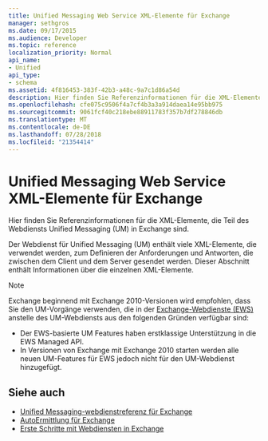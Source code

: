 ```yaml
---
title: Unified Messaging Web Service XML-Elemente für Exchange
manager: sethgros
ms.date: 09/17/2015
ms.audience: Developer
ms.topic: reference
localization_priority: Normal
api_name:
- Unified
api_type:
- schema
ms.assetid: 4f816453-383f-42b3-a48c-9a7c1d86a54d
description: Hier finden Sie Referenzinformationen für die XML-Elemente, die Teil des Webdiensts Unified Messaging (UM) in Exchange sind.
ms.openlocfilehash: cfe075c9506f4a7cf4b3a3a914daea14e95bb975
ms.sourcegitcommit: 9061fcf40c218ebe88911783f357b7df278846db
ms.translationtype: MT
ms.contentlocale: de-DE
ms.lasthandoff: 07/28/2018
ms.locfileid: "21354414"
---
```

# <a name="unified-messaging-web-service-xml-elements-for-exchange"></a>Unified Messaging Web Service XML-Elemente für Exchange

Hier finden Sie Referenzinformationen für die XML-Elemente, die Teil des Webdiensts Unified Messaging (UM) in Exchange sind.
  
Der Webdienst für Unified Messaging (UM) enthält viele XML-Elemente, die verwendet werden, zum Definieren der Anforderungen und Antworten, die zwischen dem Client und dem Server gesendet werden. Dieser Abschnitt enthält Informationen über die einzelnen XML-Elemente.
  
> [!NOTE]
> Exchange beginnend mit Exchange 2010-Versionen wird empfohlen, dass Sie den UM-Vorgänge verwenden, die in der [Exchange-Webdienste (EWS)](http://msdn.microsoft.com/library/60285497-0c4e-4e51-84e1-34dd6d89a5d8%28Office.15%29.aspx) anstelle des UM-Webdiensts aus den folgenden Gründen verfügbar sind: 
> - Der EWS-basierte UM Features haben erstklassige Unterstützung in die EWS Managed API. 
> - In Versionen von Exchange mit Exchange 2010 starten werden alle neuen UM-Features für EWS jedoch nicht für den UM-Webdienst hinzugefügt. 
  
## <a name="see-also"></a>Siehe auch

- [Unified Messaging-webdienstreferenz für Exchange](unified-messaging-web-service-reference-for-exchange.md)
- [AutoErmittlung für Exchange](../exchange-web-services/autodiscover-for-exchange.md)
- [Erste Schritte mit Webdiensten in Exchange](../exchange-web-services/start-using-web-services-in-exchange.md)
    


